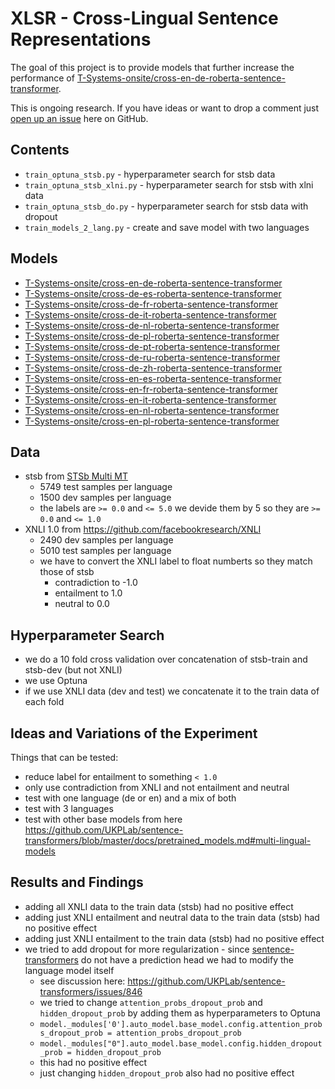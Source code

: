# XLSR - Cross-Lingual Sentence Representations
The goal of this project is to provide models that further increase the performance of [T-Systems-onsite/cross-en-de-roberta-sentence-transformer](https://huggingface.co/T-Systems-onsite/cross-en-de-roberta-sentence-transformer).

This is ongoing research. If you have ideas or want to drop a comment just
[open up an issue](https://github.com/German-NLP-Group/xlsr/issues/new) here on GitHub.

## Contents
- `train_optuna_stsb.py` - hyperparameter search for stsb data
- `train_optuna_stsb_xlni.py` - hyperparameter search for stsb with xlni data
- `train_optuna_stsb_do.py` - hyperparameter search for stsb data with dropout
- `train_models_2_lang.py` - create and save model with two languages

## Models
- [T-Systems-onsite/cross-en-de-roberta-sentence-transformer](https://huggingface.co/T-Systems-onsite/cross-en-de-roberta-sentence-transformer)
- [T-Systems-onsite/cross-de-es-roberta-sentence-transformer](https://huggingface.co/T-Systems-onsite/cross-de-es-roberta-sentence-transformer)
- [T-Systems-onsite/cross-de-fr-roberta-sentence-transformer](https://huggingface.co/T-Systems-onsite/cross-de-fr-roberta-sentence-transformer)
- [T-Systems-onsite/cross-de-it-roberta-sentence-transformer](https://huggingface.co/T-Systems-onsite/cross-de-it-roberta-sentence-transformer)
- [T-Systems-onsite/cross-de-nl-roberta-sentence-transformer](https://huggingface.co/T-Systems-onsite/cross-de-nl-roberta-sentence-transformer)
- [T-Systems-onsite/cross-de-pl-roberta-sentence-transformer](https://huggingface.co/T-Systems-onsite/cross-de-pl-roberta-sentence-transformer)
- [T-Systems-onsite/cross-de-pt-roberta-sentence-transformer](https://huggingface.co/T-Systems-onsite/cross-de-pt-roberta-sentence-transformer)
- [T-Systems-onsite/cross-de-ru-roberta-sentence-transformer](https://huggingface.co/T-Systems-onsite/cross-de-ru-roberta-sentence-transformer)
- [T-Systems-onsite/cross-de-zh-roberta-sentence-transformer](https://huggingface.co/T-Systems-onsite/cross-de-zh-roberta-sentence-transformer)
- [T-Systems-onsite/cross-en-es-roberta-sentence-transformer](https://huggingface.co/T-Systems-onsite/cross-en-es-roberta-sentence-transformer)
- [T-Systems-onsite/cross-en-fr-roberta-sentence-transformer](https://huggingface.co/T-Systems-onsite/cross-en-fr-roberta-sentence-transformer)
- [T-Systems-onsite/cross-en-it-roberta-sentence-transformer](https://huggingface.co/T-Systems-onsite/cross-en-it-roberta-sentence-transformer)
- [T-Systems-onsite/cross-en-nl-roberta-sentence-transformer](https://huggingface.co/T-Systems-onsite/cross-en-nl-roberta-sentence-transformer)
- [T-Systems-onsite/cross-en-pl-roberta-sentence-transformer](https://huggingface.co/T-Systems-onsite/cross-en-pl-roberta-sentence-transformer)

## Data
- stsb from [STSb Multi MT](https://github.com/PhilipMay/stsb-multi-mt)
  - 5749 test samples per language
  - 1500 dev samples per language
  - the labels are `>= 0.0` and `<= 5.0` we devide them by 5 so they are `>= 0.0` and `<= 1.0`
- XNLI 1.0 from https://github.com/facebookresearch/XNLI
  - 2490 dev samples per language
  - 5010 test samples per language
  - we have to convert the XNLI label to float numberts so they match those of stsb
    - contradiction to -1.0
    - entailment to 1.0
    - neutral to 0.0

## Hyperparameter Search
- we do a 10 fold cross validation over concatenation of stsb-train and stsb-dev (but not XNLI)
- we use Optuna
- if we use XNLI data (dev and test) we concatenate it to the train data of each fold

## Ideas and Variations of the Experiment
Things that can be tested:
- reduce label for entailment to something `< 1.0`
- only use contradiction from XNLI and not entailment and neutral
- test with one language (de or en) and a mix of both
- test with 3 languages
- test with other base models from here https://github.com/UKPLab/sentence-transformers/blob/master/docs/pretrained_models.md#multi-lingual-models

## Results and Findings
- adding all XNLI data to the train data (stsb) had no positive effect
- adding just XNLI entailment and neutral data to the train data (stsb) had no positive effect
- adding just XNLI entailment to the train data (stsb) had no positive effect
- we tried to add dropout for more regularization - since [sentence-transformers](https://github.com/UKPLab/sentence-transformers/) do not have a prediction head we had to modify the language model itself
  - see discussion here: https://github.com/UKPLab/sentence-transformers/issues/846 
  - we tried to change `attention_probs_dropout_prob` and `hidden_dropout_prob` by adding them as hyperparameters to Optuna
  - `model._modules['0'].auto_model.base_model.config.attention_probs_dropout_prob = attention_probs_dropout_prob`
  - `model._modules["0"].auto_model.base_model.config.hidden_dropout_prob = hidden_dropout_prob`
  - this had no positive effect
  - just changing `hidden_dropout_prob` also had no positive effect
